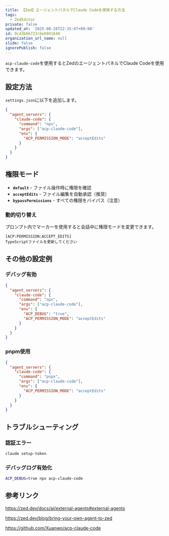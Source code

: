 ```yaml
---
title: 【Zed】エージェントパネルでClaude Codeを使用する方法
tags:
  - ZedEditor
private: false
updated_at: '2025-08-28T22:35:07+09:00'
id: 9c43b66723c6e6941648
organization_url_name: null
slide: false
ignorePublish: false
---
```

`acp-claude-code`を使用するとZedのエージェントパネルでClaude Codeを使用できます。

## 設定方法

`settings.json`に以下を追加します。

```json
{
  "agent_servers": {
    "claude-code": {
      "command": "npx",
      "args": ["acp-claude-code"],
      "env": {
        "ACP_PERMISSION_MODE": "acceptEdits"
      }
    }
  }
}
```

## 権限モード

- **`default`** - ファイル操作時に権限を確認
- **`acceptEdits`** - ファイル編集を自動承認（推奨）
- **`bypassPermissions`** - すべての権限をバイパス（注意）

### 動的切り替え

プロンプト内でマーカーを使用すると会話中に権限モードを変更できます。

```
[ACP:PERMISSION:ACCEPT_EDITS]
TypeScriptファイルを更新してください
```

## その他の設定例

### デバッグ有効

```json
{
  "agent_servers": {
    "claude-code": {
      "command": "npx",
      "args": ["acp-claude-code"],
      "env": {
        "ACP_DEBUG": "true",
        "ACP_PERMISSION_MODE": "acceptEdits"
      }
    }
  }
}
```

### pnpm使用

```json
{
  "agent_servers": {
    "claude-code": {
      "command": "pnpx",
      "args": ["acp-claude-code"],
      "env": {
        "ACP_PERMISSION_MODE": "acceptEdits"
      }
    }
  }
}
```

## トラブルシューティング

### 認証エラー

```bash
claude setup-token
```

### デバッグログ有効化

```bash
ACP_DEBUG=true npx acp-claude-code
```

## 参考リンク

https://zed.dev/docs/ai/external-agents#external-agents

https://zed.dev/blog/bring-your-own-agent-to-zed

https://github.com/Xuanwo/acp-claude-code
